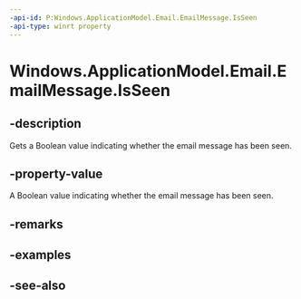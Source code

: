 ```yaml
---
-api-id: P:Windows.ApplicationModel.Email.EmailMessage.IsSeen
-api-type: winrt property
---
```


<!-- Property syntax
public bool IsSeen { get;  set; }
-->

# Windows.ApplicationModel.Email.EmailMessage.IsSeen

## -description
Gets a Boolean value indicating whether the email message has been seen.

## -property-value
A Boolean value indicating whether the email message has been seen.

## -remarks

## -examples

## -see-also

